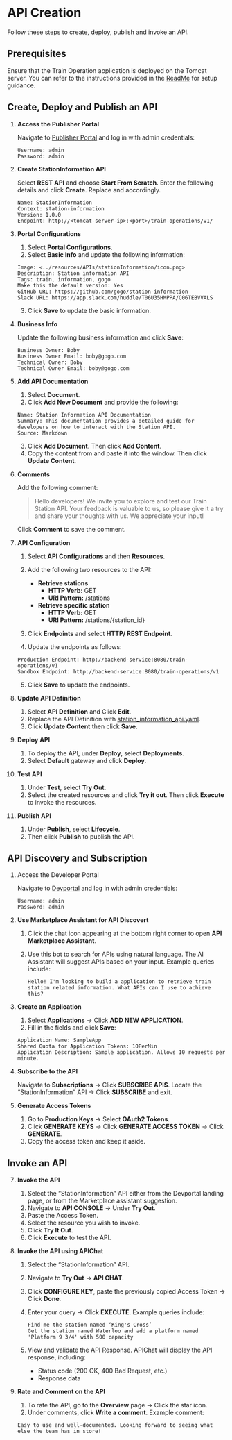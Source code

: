 # API Creation

Follow these steps to create, deploy, publish and invoke an API.

## Prerequisites

Ensure that the Train Operation application is deployed on the Tomcat server. You can refer to the instructions provided in the [ReadMe](../resources/backends/train-operations/README.md) for setup guidance.

## Create, Deploy and Publish an API

1. **Access the Publisher Portal**

    Navigate to [Publisher Portal](https://localhost:9443/publisher) and log in with admin credentials:

    ```
    Username: admin
    Password: admin
    ```

2. **Create StationInformation API**

    Select **REST API** and choose **Start From Scratch**. Enter the following details and click **Create**. Replace <tomcat-server-ip> and <port> accordingly.

    ```
    Name: StationInformation
    Context: station-information
    Version: 1.0.0
    Endpoint: http://<tomcat-server-ip>:<port>/train-operations/v1/
    ```

3. **Portal Configurations**

    1. Select **Portal Configurations**.
    2. Select **Basic Info** and update the following information:

    ```
    Image: <../resources/APIs/stationInformation/icon.png>
    Description: Station information API
    Tags: train, information, gogo
    Make this the default version: Yes
    GitHub URL: https://github.com/gogo/station-information
    Slack URL: https://app.slack.com/huddle/T06U35HMPPA/C06TEBVVALS
    ```

    3. Click **Save** to update the basic information.

4. **Business Info**

    Update the following business information and click **Save**:

    ```
    Business Owner: Boby
    Business Owner Email: boby@gogo.com
    Technical Owner: Boby
    Technical Owner Email: boby@gogo.com
    ```

5. **Add API Documentation**

    1. Select **Document**.
    2. Click **Add New Document** and provide the following:

    ```
    Name: Station Information API Documentation
    Summary: This documentation provides a detailed guide for developers on how to interact with the Station API.
    Source: Markdown
    ```

    3. Click **Add Document**. Then click **Add Content**.
    4. Copy the content from <source> and paste it into the window. Then click **Update Content**.

6. **Comments**

    Add the following comment:

    > Hello developers! We invite you to explore and test our Train Station API. Your feedback is valuable to us, so please give it a try and share your thoughts with us. We appreciate your input!

    Click **Comment** to save the comment.

7. **API Configuration**

    1. Select **API Configurations** and then **Resources**.
    2. Add the following two resources to the API:

        - **Retrieve stations**
            - **HTTP Verb:** GET
            - **URI Pattern:** /stations
        - **Retrieve specific station**
            - **HTTP Verb:** GET
            - **URI Pattern:** /stations/{station_id}

    3. Click **Endpoints** and select **HTTP/ REST Endpoint**.
    4. Update the endpoints as follows:

    ```
    Production Endpoint: http://backend-service:8080/train-operations/v1
    Sandbox Endpoint: http://backend-service:8080/train-operations/v1
    ```

    5. Click **Save** to update the endpoints.

8. **Update API Definition**

    1. Select **API Definition** and Click **Edit**.
    2. Replace the API Definition with [station_information_api.yaml](../resources/APIs/stationInformation/station_information_api.yaml).
    3. Click **Update Content** then click **Save**.

9. **Deploy API**

    1. To deploy the API, under **Deploy**, select **Deployments**.
    2. Select **Default** gateway and click **Deploy**.

10. **Test API**

    1. Under **Test**, select **Try Out**.
    2. Select the created resources and click **Try it out**. Then click **Execute** to invoke the resources.

11. **Publish API**

    1. Under **Publish**, select **Lifecycle**.
    2. Then click **Publish** to publish the API.

## API Discovery and Subscription

1. Access the Developer Portal

    Navigate to [Devportal](https://localhost:9443/devportal) and log in with admin credentials:

    ```
    Username: admin
    Password: admin
    ``` 

2. **Use Marketplace Assistant for API Discovert**

    1. Click the chat icon appearing at the bottom right corner to open **API Marketplace Assistant**.
    2. Use this bot to search for APIs using natural language. The AI Assistant will suggest APIs based on your input. Example queries include:

        ```
        Hello! I'm looking to build a application to retrieve train station related information. What APIs can I use to achieve this?
        ```
4. **Create an Application**

    1. Select **Applications** → Click **ADD NEW APPLICATION**.
    2. Fill in the fields and click **Save**:

    ```
    Application Name: SampleApp
    Shared Quota for Application Tokens: 10PerMin
    Application Description: Sample application. Allows 10 requests per minute.
    ```

5. **Subscribe to the API**

    Navigate to **Subscriptions** → Click **SUBSCRIBE APIS**. Locate the “StationInformation” API → Click **SUBSCRIBE** and exit.

6. **Generate Access Tokens**

    1. Go to **Production Keys** → Select **OAuth2 Tokens**.
    2. Click **GENERATE KEYS** → Click **GENERATE ACCESS TOKEN** → Click **GENERATE**.
    3. Copy the access token and keep it aside.

## Invoke an API

7. **Invoke the API**

    1. Select the “StationInformation” API either from the Devportal landing page, or from the Marketplace assistant suggestion.
    1. Navigate to **API CONSOLE** → Under **Try Out**.
    2. Paste the Access Token.
    3. Select the resource you wish to invoke.
    4. Click **Try It Out**.
    5. Click **Execute** to test the API.

8. **Invoke the API using APIChat**

    1. Select the “StationInformation” API.
    1. Navigate to **Try Out** → **API CHAT**.
    2. Click **CONFIGURE KEY**, paste the previously copied Access Token → Click **Done**.
    3. Enter your query → Click **EXECUTE**. Example queries include:

        ```
        Find me the station named ‘King's Cross’
        Get the station named Waterloo and add a platform named 'Platform 9 3/4' with 500 capacity
        ```
    4. View and validate the API Response. APIChat will display the API response, including:
        - Status code (200 OK, 400 Bad Request, etc.)
        - Response data

9. **Rate and Comment on the API**

    1. To rate the API, go to the **Overview** page → Click the star icon.
    2. Under comments, click **Write a comment**. Example comment:

    ```
    Easy to use and well-documented. Looking forward to seeing what else the team has in store!
    ```

